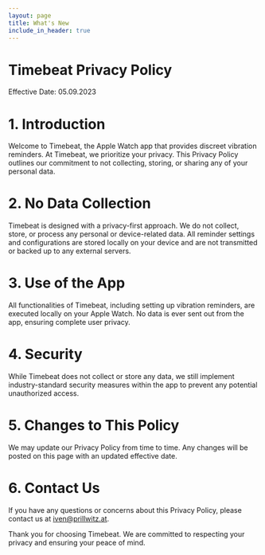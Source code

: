 ```yaml
---
layout: page
title: What's New
include_in_header: true
---
```


# Timebeat Privacy Policy

Effective Date: 05.09.2023

# 1. Introduction
Welcome to Timebeat, the Apple Watch app that provides discreet vibration reminders. At Timebeat, we prioritize your privacy. This Privacy Policy outlines our commitment to not collecting, storing, or sharing any of your personal data.

# 2. No Data Collection

Timebeat is designed with a privacy-first approach. We do not collect, store, or process any personal or device-related data. All reminder settings and configurations are stored locally on your device and are not transmitted or backed up to any external servers.

# 3. Use of the App

All functionalities of Timebeat, including setting up vibration reminders, are executed locally on your Apple Watch. No data is ever sent out from the app, ensuring complete user privacy.

# 4. Security
While Timebeat does not collect or store any data, we still implement industry-standard security measures within the app to prevent any potential unauthorized access.

# 5. Changes to This Policy
We may update our Privacy Policy from time to time. Any changes will be posted on this page with an updated effective date.

# 6. Contact Us

If you have any questions or concerns about this Privacy Policy, please contact us at iven@prillwitz.at.

Thank you for choosing Timebeat. We are committed to respecting your privacy and ensuring your peace of mind.
